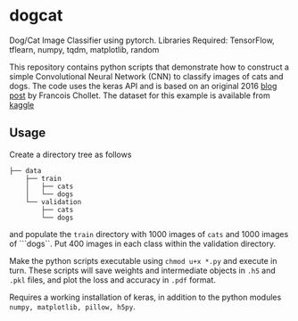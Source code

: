 # dogcat

Dog/Cat Image Classifier using pytorch. Libraries Required: TensorFlow, tflearn, numpy, tqdm, matplotlib, random


This repository contains python scripts that demonstrate how to
construct a simple Convolutional Neural Network (CNN) to classify images of
cats and dogs. The code uses the keras API and is based on an original 2016
[blog post](https://blog.keras.io/building-powerful-image-classification-models-using-very-little-data.html)
by Francois Chollet. The dataset for this example is available from [kaggle](https://www.kaggle.com/c/dogs-vs-cats/data)


## Usage

Create a directory tree as follows
```
├── data
    ├── train
    │   ├── cats
    │   └── dogs
    └── validation
        ├── cats
        └── dogs
```

and populate the ```train``` directory with 1000 images of ```cats```
and 1000 images of ```dogs``. Put 400 images in each class within the
validation directory.

Make the python scripts executable using ```chmod u+x *.py``` and
execute in turn. These scripts will save weights and intermediate
objects in ```.h5``` and ```.pkl``` files, and plot the loss and
accuracy in ```.pdf``` format.

Requires a working installation of keras, in addition to the python
modules ```numpy, matplotlib, pillow, h5py```.